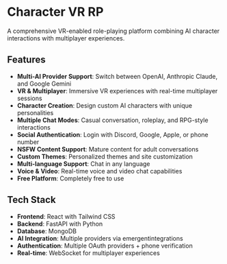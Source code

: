# Character VR RP

A comprehensive VR-enabled role-playing platform combining AI character interactions with multiplayer experiences.

## Features
- **Multi-AI Provider Support**: Switch between OpenAI, Anthropic Claude, and Google Gemini
- **VR & Multiplayer**: Immersive VR experiences with real-time multiplayer sessions
- **Character Creation**: Design custom AI characters with unique personalities
- **Multiple Chat Modes**: Casual conversation, roleplay, and RPG-style interactions
- **Social Authentication**: Login with Discord, Google, Apple, or phone number
- **NSFW Content Support**: Mature content for adult conversations
- **Custom Themes**: Personalized themes and site customization
- **Multi-language Support**: Chat in any language
- **Voice & Video**: Real-time voice and video chat capabilities
- **Free Platform**: Completely free to use

## Tech Stack
- **Frontend**: React with Tailwind CSS
- **Backend**: FastAPI with Python
- **Database**: MongoDB
- **AI Integration**: Multiple providers via emergentintegrations
- **Authentication**: Multiple OAuth providers + phone verification
- **Real-time**: WebSocket for multiplayer experiences